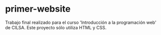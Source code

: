 # primer-website
Trabajo final realizado para el curso 'Introducción a la programación web' de CILSA. Este proyecto sólo utiliza HTML y CSS.

